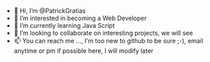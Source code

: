 - 👋 Hi, I’m @PatrickGratias
- 👀 I’m interested in becoming a Web Developer
- 🌱 I’m currently learning Java Script
- 💞️ I’m looking to collaborate on interesting projects, we will see
- 📫 You can reach me ..., I'm too new to github to be sure ;-), email anytime or pm if possible here, I will modify later

<!---
PatrickGratias/PatrickGratias is a ✨ special ✨ repository because its `README.md` (this file) appears on your GitHub profile.
You can click the Preview link to take a look at your changes.
--->
